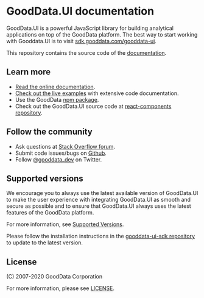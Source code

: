 # GoodData.UI documentation

GoodData.UI is a powerful JavaScript library for building analytical applications on top of the GoodData platform. The best way to start working with Gooddata.UI is to visit [sdk.gooddata.com/gooddata-ui](https://sdk.gooddata.com/gooddata-ui/).

This repository contains the source code of the [documentation](https://sdk.gooddata.com/gooddata-ui/docs/about_gooddataui.html).

## Learn more

- [Read the online documentation](https://sdk.gooddata.com/gooddata-ui/docs/about_gooddataui.html).
- [Check out the live examples](https://gdui-examples.herokuapp.com/) with extensive code documentation.
- Use the GoodData [npm package](https://www.npmjs.com/package/@gooddata/sdk-ui-all).
- Check out the GoodData.UI source code at [react-components repository](https://github.com/gooddata/gooddata-ui-sdk).

## Follow the community

- Ask questions at [Stack Overflow forum](https://stackoverflow.com/questions/tagged/gooddata).
- Submit code issues/bugs on [Github](https://github.com/gooddata/gooddata-ui-sdk/issues).
- Follow [@gooddata_dev](https://twitter.com/gooddata_dev) on Twitter.

## Supported versions

We encourage you to always use the latest available version of GoodData.UI to make the user experience with integrating GoodData.UI as smooth and secure as possible and to ensure that GoodData.UI always uses the latest features of the GoodData platform.

For more information, see [Supported Versions](https://sdk.gooddata.com/gooddata-ui/docs/supported_versions.html).

Please follow the installation instructions in the [gooddata-ui-sdk repository](https://github.com/gooddata/gooddata-ui-sdk) to update to the latest version.

## License

(C) 2007-2020 GoodData Corporation

For more information, please see [LICENSE](LICENSE).
